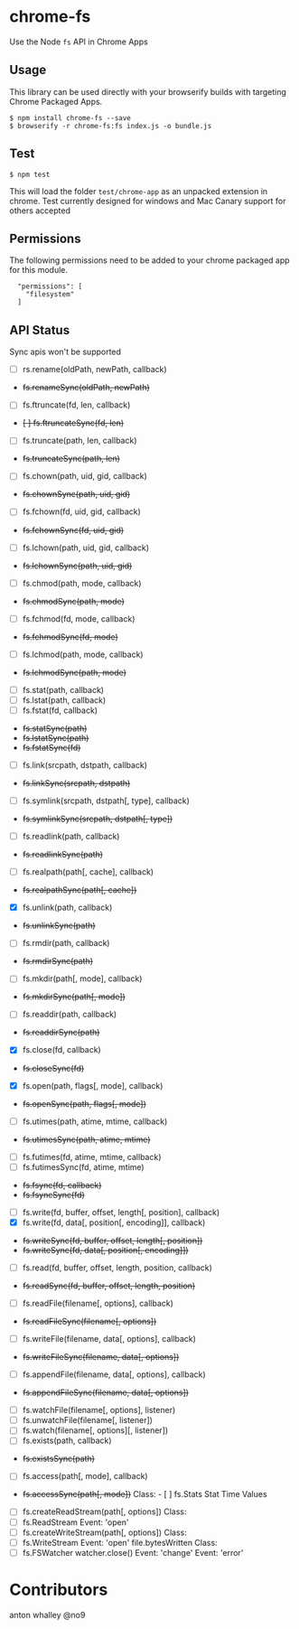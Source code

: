 # chrome-fs
Use the Node `fs` API in Chrome Apps

## Usage 

This library can be used directly with your browserify builds with targeting Chrome Packaged Apps. 

```
$ npm install chrome-fs --save
$ browserify -r chrome-fs:fs index.js -o bundle.js
```

## Test 

```
$ npm test
```

This will load the folder `test/chrome-app` as an unpacked extension in chrome.
Test currently designed for windows and Mac Canary support for others accepted

## Permissions 

The following permissions need to be added to your chrome packaged app for this module.

```
  "permissions": [
  	"filesystem"
  ]
```

## API Status 

Sync apis won't be supported 

- [ ] rs.rename(oldPath, newPath, callback)
- ~~fs.renameSync(oldPath, newPath)~~ 
- [ ] fs.ftruncate(fd, len, callback)
- ~~[ ] fs.ftruncateSync(fd, len)~~
- [ ] fs.truncate(path, len, callback)
- ~~fs.truncateSync(path, len)~~
- [ ] fs.chown(path, uid, gid, callback)
- ~~fs.chownSync(path, uid, gid)~~
- [ ] fs.fchown(fd, uid, gid, callback)
- ~~fs.fchownSync(fd, uid, gid)~~
- [ ] fs.lchown(path, uid, gid, callback)
- ~~fs.lchownSync(path, uid, gid)~~
- [ ] fs.chmod(path, mode, callback)
- ~~fs.chmodSync(path, mode)~~
- [ ] fs.fchmod(fd, mode, callback)
- ~~fs.fchmodSync(fd, mode)~~
- [ ] fs.lchmod(path, mode, callback)
- ~~fs.lchmodSync(path, mode)~~
- [ ] fs.stat(path, callback)
- [ ] fs.lstat(path, callback)
- [ ] fs.fstat(fd, callback)
- ~~fs.statSync(path)~~
- ~~fs.lstatSync(path)~~
- ~~fs.fstatSync(fd)~~
- [ ] fs.link(srcpath, dstpath, callback)
- ~~fs.linkSync(srcpath, dstpath)~~
- [ ] fs.symlink(srcpath, dstpath[, type], callback)
- ~~fs.symlinkSync(srcpath, dstpath[, type])~~
- [ ] fs.readlink(path, callback)
- ~~fs.readlinkSync(path)~~
- [ ] fs.realpath(path[, cache], callback)
- ~~fs.realpathSync(path[, cache])~~
- [x] fs.unlink(path, callback)
- ~~fs.unlinkSync(path)~~
- [ ] fs.rmdir(path, callback)
- ~~fs.rmdirSync(path)~~
- [ ] fs.mkdir(path[, mode], callback)
- ~~fs.mkdirSync(path[, mode])~~
- [ ] fs.readdir(path, callback)
- ~~fs.readdirSync(path)~~
- [x] fs.close(fd, callback)
- ~~fs.closeSync(fd)~~
- [x] fs.open(path, flags[, mode], callback)
- ~~fs.openSync(path, flags[, mode])~~
- [ ] fs.utimes(path, atime, mtime, callback)
- ~~fs.utimesSync(path, atime, mtime)~~
- [ ] fs.futimes(fd, atime, mtime, callback)
- [ ] fs.futimesSync(fd, atime, mtime)
- ~~fs.fsync(fd, callback)~~
- ~~fs.fsyncSync(fd)~~
- [ ] fs.write(fd, buffer, offset, length[, position], callback)
- [x] fs.write(fd, data[, position[, encoding]], callback)
- ~~fs.writeSync(fd, buffer, offset, length[, position])~~
- ~~fs.writeSync(fd, data[, position[, encoding]])~~
- [ ] fs.read(fd, buffer, offset, length, position, callback)
- ~~fs.readSync(fd, buffer, offset, length, position)~~
- [ ] fs.readFile(filename[, options], callback)
- ~~fs.readFileSync(filename[, options])~~
- [ ] fs.writeFile(filename, data[, options], callback)
- ~~fs.writeFileSync(filename, data[, options])~~
- [ ] fs.appendFile(filename, data[, options], callback)
- ~~fs.appendFileSync(filename, data[, options])~~
- [ ] fs.watchFile(filename[, options], listener)
- [ ] fs.unwatchFile(filename[, listener])
- [ ] fs.watch(filename[, options][, listener])
- [ ] fs.exists(path, callback)
- ~~fs.existsSync(path)~~
- [ ] fs.access(path[, mode], callback)
- ~~fs.accessSync(path[, mode])~~
Class: - [ ] fs.Stats
Stat Time Values
- [ ] fs.createReadStream(path[, options])
	Class: 
- [ ] fs.ReadStream
	Event: 'open'
- [ ] fs.createWriteStream(path[, options])
Class: 
- [ ] fs.WriteStream
	Event: 'open'
	file.bytesWritten
Class: 
- [ ] fs.FSWatcher
	watcher.close()
	Event: 'change'
	Event: 'error'

# Contributors 

anton whalley @no9 